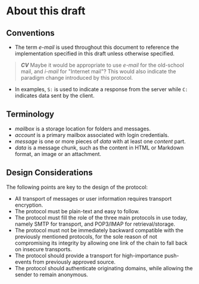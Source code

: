 # About this draft

## Conventions

 * The term *e-mail* is used throughout this document to reference the implementation specified in this draft unless otherwise specified.

> ***CV*** Maybe it would be appropriate to use *e-mail* for the old-school mail, and *i-mail* for "Internet mail"? This would also indicate the paradigm change introduced by this protocol.

 * In examples, `S:` is used to indicate a response from the server while `C:` indicates data sent by the client.

## Terminology

 * *mailbox* is a storage location for folders and messages.
 * *account* is a primary mailbox associated with login credentials.
 * *message* is one or more pieces of *data* with at least one *content* part.
 * *data* is a message chunk, such as the content in HTML or Markdown format, an image or an attachment.

## Design Considerations

The following points are key to the design of the protocol:

 * All transport of messages or user information requires transport encryption.
 * The protocol must be plain-text and easy to follow.
 * The protocol must fill the role of the three main protocols in use today,
   namely SMTP for transport, and POP3/IMAP for retrieval/storage.
 * The protocol must not be immediately backward compatible with the previously mentioned protocols, for the sole reason of not compromising its integrity by allowing one link of the chain to fall back on insecure transports.
 * The protocol should provide a transport for high-importance push-events from previously approved source.
 * The protocol should authenticate originating domains, while allowing the sender to remain anonymous.

